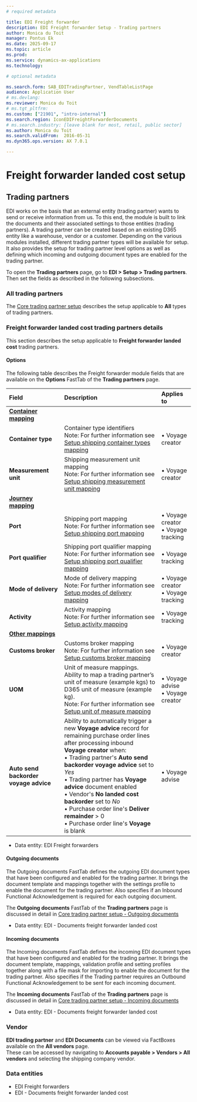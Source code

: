 ```yaml
---
# required metadata

title: EDI Freight forwarder
description: EDI Freight forwarder Setup - Trading partners
author: Monica du Toit
manager: Pontus Ek
ms.date: 2025-09-17
ms.topic: article
ms.prod: 
ms.service: dynamics-ax-applications
ms.technology: 

# optional metadata

ms.search.form: SAB_EDITradingPartner, VendTableListPage
audience: Application User
# ms.devlang:
ms.reviewer: Monica du Toit
# ms.tgt_pltfrm:
ms.custom: ["21901", "intro-internal"]
ms.search.region: IconEDIFreightForwarderDocuments
# ms.search.industry: [leave blank for most, retail, public sector]
ms.author: Monica du Toit
ms.search.validFrom:  2016-05-31
ms.dyn365.ops.version: AX 7.0.1

---
```


# Freight forwarder landed cost setup
## Trading partners

EDI works on the basis that an external entity (trading partner) wants to send or receive information from us. To this end, the module is built to link the documents and their associated settings to those entities (trading partners).
A trading partner can be created based on an existing D365 entity like a warehouse, vendor or a customer. Depending on the various modules installed, different trading partner types will be available for setup.
It also provides the setup for trading partner level options as well as defining which incoming and outgoing document types are enabled for the trading partner.

To open the **Trading partners** page, go to **EDI > Setup > Trading partners**. Then set the fields as described in the following subsections.

### All trading partners
The [Core trading partner setup](../../CORE/Setup/Trading-partners.md) describes the setup applicable to **All** types of trading partners.

### Freight forwarder landed cost trading partners details
This section describes the setup applicable to **Freight forwarder landed cost** trading partners.

#### Options
The following table describes the Freight forwarder module fields that are available on the **Options** FastTab of the **Trading partners** page.

**Field**                             | **Description**     | **Applies to**         
:---------                            |:--------            |:--------
<ins>**Container mapping**</ins>      |
**Container type**                    |	Container type identifiers <br> Note: For further information see [Setup shipping container types mapping](FF-SETUP/Shipping-container-types-mapping.md)  | • Voyage creator
**Measurement unit**                  |	Shipping measurement unit mapping <br> Note: For further information see [Setup shipping measurement unit mapping](FF-SETUP/Shipping-measurement-unit-mapping.md) | • Voyage creator
<ins>**Journey mapping**</ins>	      |
**Port**                              |	Shipping port mapping <br> Note: For further information see [Setup shipping port mapping](FF-SETUP/Shipping-port-mapping.md) | • Voyage creator <br> • Voyage tracking
**Port qualifier**                    |	Shipping port qualifier mapping <br> Note: For further information see [Setup shipping port qualifier mapping](FF-SETUP/Shipping-port-qualifier-mapping.md)  | • Voyage tracking
**Mode of delivery**                  |	Mode of delivery mapping <br> Note: For further information see [Setup modes of delivery mapping](FF-SETUP/Modes-of-delivery-mapping.md) | • Voyage creator <br> • Voyage tracking
**Activity**                          |	Activity mapping <br> Note: For further information see [Setup activity mapping](FF-SETUP/Activity-mapping.md) | • Voyage tracking
<ins>**Other mappings**</ins>	        |
**Customs broker**                    |	Customs broker mapping <br> Note: For further information see [Setup customs broker mapping](FF-SETUP/Customs-broker-mapping.md) | • Voyage creator
**UOM**                               |	Unit of measure mappings. Ability to map a trading partner’s unit of measure (example kgs) to D365 unit of measure (example kg). <br> Note: For further information see [Setup unit of measure mapping](../../CORE/Setup/UOM-mapping.md) | • Voyage advise <br> • Voyage creator
**Auto send backorder voyage advice** | Ability to automatically trigger a new **Voyage advice** record for remaining purchase order lines after processing inbound **Voyage creator** when: <br> • Trading partner's **Auto send backorder voyage advice** set to _Yes_ <br> • Trading partner has **Voyage advice** document enabled <br> • Vendor's **No landed cost backorder** set to _No_ <br> • Purchase order line's **Deliver remainder** > 0 <br> • Purchase order line's **Voyage** is blank | • Voyage advise


- Data entity: EDI Freight forwarders

#### Outgoing documents
The Outgoing documents FastTab defines the outgoing EDI document types that have been configured and enabled for the trading partner. It brings the document template and mappings together with the settings profile to enable the document for the trading partner.
Also specifies if an Inbound Functional Acknowledgement is required for each outgoing document.

The **Outgoing documents** FastTab of the **Trading partners** page is discussed in detail in [Core trading partner setup - Outgoing documents](../../CORE/Setup/Trading-partners.md#outgoing-documents)

- Data entity: EDI - Documents freight forwarder landed cost

#### Incoming documents
The Incoming documents FastTab defines the incoming EDI document types that have been configured and enabled for the trading partner. It brings the document template, mappings, validation profile and setting profiles together along with a file mask for importing to enable the document for the trading partner.
Also specifies if the Trading partner requires an Outbound Functional Acknowledgement to be sent for each incoming document.

The **Incoming documents** FastTab of the **Trading partners** page is discussed in detail in [Core trading partner setup - Incoming documents](../../CORE/Setup/Trading-partners.md#incoming-documents)

- Data entity: EDI - Documents freight forwarder landed cost

### Vendor
**EDI trading partner** and **EDI Documents** can be viewed via FactBoxes available on the **All vendors** page. <br>
These can be accessed by navigating to **Accounts payable > Vendors > All vendors** and selecting the shipping company vendor.

### Data entities

- EDI Freight forwarders
- EDI - Documents freight forwarder landed cost
